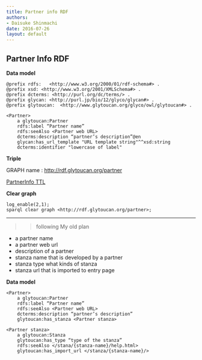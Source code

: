 ```yaml
---
title: Partner info RDF
authors:
- Daisuke Shinmachi
date: 2016-07-26
layout: default
---
```


## Partner Info RDF

**Data model**

```
@prefix rdfs:   <http://www.w3.org/2000/01/rdf-schema#> .
@prefix xsd: <http://www.w3.org/2001/XMLSchema#> .
@prefix dcterms: <http://purl.org/dc/terms/> .
@prefix glycan:	<http://purl.jp/bio/12/glyco/glycan#> .
@prefix glytoucan:	<http://www.glytoucan.org/glyco/owl/glytoucan#> .

<Partner>
	a glytoucan:Partner
	rdfs:label “Partner name”
	rdfs:seeAlso <Partner web URL>
	dcterms:description “partner’s description”@en
	glycan:has_url_template "URL template string"^^xsd:string
	dcterms:identifier "lowercase of label"

```


**Triple**

GRAPH name : <http://rdf.glytoucan.org/partner>

[PartnerInfo TTL](https://raw.githubusercontent.com/glytoucan/partner-info-rdf-data/master/PartnerInfo.ttl)


**Clear graph**

```
log_enable(2,1);
sparql clear graph <http://rdf.glytoucan.org/partner>;
```





-------

>> following My old plan

* a partner name
* a partner web url
* description of a partner
* stanza name that is developed by a partner
* stanza type what kinds of stanza
* stanza url that is imported to entry page


**Data model**

```
<Partner>
	a glytoucan:Partner
	rdfs:label “Partner name”
	rdfs:seeAlso <Partner web URL>
	dcterms:description “partner’s description”
	glytoucan:has_stanza <Partner stanza>

<Partner stanza>
	a glytoucan:Stanza
	glytoucan:has_type “type of the stanza”
	rdfs:seeAlso </stana/{stanza-name}/help.html>
	glytoucan:has_import_url </stanza/{stanza-name}/>
```